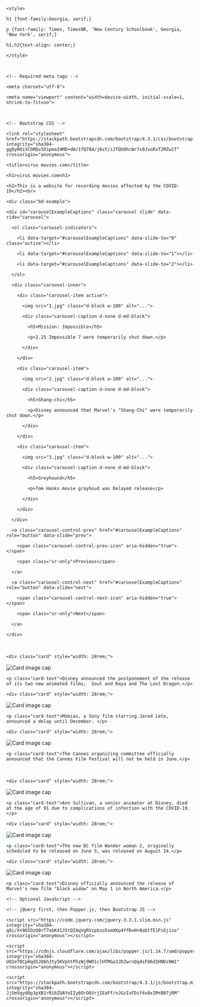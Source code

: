 

<!doctype html>

<html lang="en">

  <head>



    <style>

    h1 {font-family:Georgia, serif;}

    p {font-family: Times, TimesNR, 'New Century Schoolbook', Georgia, 'New York', serif;}

    h1,h2{text-align: center;}

    </style>



    <!-- Required meta tags -->

    <meta charset="utf-8">

    <meta name="viewport" content="width=device-width, initial-scale=1, shrink-to-fit=no">



    <!-- Bootstrap CSS -->

    <link rel="stylesheet" href="https://stackpath.bootstrapcdn.com/bootstrap/4.3.1/css/bootstrap.min.css" integrity="sha384-ggOyR0iXCbMQv3Xipma34MD+dH/1fQ784/j6cY/iJTQUOhcWr7x9JvoRxT2MZw1T" crossorigin="anonymous">

<div class="p-3 mb-2 bg-secondary text-white"></div>

    <title>virus movies.com</title>

  </head>

  <body>

    <h1>virus movies.com<h1>

    <h2>This is a website for recording movies affected by the COVID-19</h2><br>



<div class="container-fluid">



    <div class="bd-example">

    <div id="carouselExampleCaptions" class="carousel slide" data-ride="carousel">

      <ol class="carousel-indicators">

        <li data-target="#carouselExampleCaptions" data-slide-to="0" class="active"></li>

        <li data-target="#carouselExampleCaptions" data-slide-to="1"></li>

        <li data-target="#carouselExampleCaptions" data-slide-to="2"></li>

      </ol>

      <div class="carousel-inner">

        <div class="carousel-item active">

          <img src="1.jpg" class="d-block w-100" alt="...">

          <div class="carousel-caption d-none d-md-block">

            <h5>Mission: Impossible</h5>

            <p>2.25 Impossible 7 were temporarily shut down.</p>

          </div>

        </div>

        <div class="carousel-item">

          <img src="2.jpg" class="d-block w-100" alt="...">

          <div class="carousel-caption d-none d-md-block">

            <h5>Shang-chi</h5>

            <p>Disney announced that Marvel's "Shang-Chi" were temporarily shut down.</p>

          </div>

        </div>

        <div class="carousel-item">

          <img src="3.jpg" class="d-block w-100" alt="...">

          <div class="carousel-caption d-none d-md-block">

            <h5>Greyhound</h5>

            <p>Tom Hanks movie grayhoud was Delayed release</p>

          </div>

        </div>

      </div>

      <a class="carousel-control-prev" href="#carouselExampleCaptions" role="button" data-slide="prev">

        <span class="carousel-control-prev-icon" aria-hidden="true"></span>

        <span class="sr-only">Previous</span>

      </a>

      <a class="carousel-control-next" href="#carouselExampleCaptions" role="button" data-slide="next">

        <span class="carousel-control-next-icon" aria-hidden="true"></span>

        <span class="sr-only">Next</span>

      </a>

    </div>





<br>



<div class="container-fluid">

<div class="row text-center">

  <div class="col-4">

    <div class="card" style="width: 28rem;">

  <img class="card-img-top" src="5.jpg" alt="Card image cap">

  <div class="card-body">

    <p class="card-text">Disney announced the postponement of the release of its two new animated films,  Soul and Raya and The Last Dragon.</p>

  </div>

  </div>

  </div>



  <div class="col-4">

    <div class="card" style="width: 28rem;">

  <img class="card-img-top" src="6.jpg" alt="Card image cap">

  <div class="card-body">

    <p class="card-text">Mobias, a Sony film starring Jared Leto, announced a delay until December. </p>

  </div>

  </div>

  </div>

  <div class="col-4">

    <div class="card" style="width: 28rem;">

  <img class="card-img-top" src="7.jpg" alt="Card image cap">

  <div class="card-body">

    <p class="card-text">The Cannes organizing committee officially announced that the Cannes Film Festival will not be held in June.</p>

  </div>

  </div>

  </div>

</div>

</div>

<br>



<div class="container-fluid">

<div class="row text-center">

  <div class="col-4">

    <div class="card" style="width: 28rem;">

  <img class="card-img-top" src="8.jpg" alt="Card image cap">

  <div class="card-body">

    <p class="card-text">Ann Sullivan, a senior animator at Disney, died at the age of 91 due to complications of infection with the COVID-19. </p>

  </div>

  </div>

  </div>

  <div class="col-4">

    <div class="card" style="width: 28rem;">

  <img class="card-img-top" src="9.jpg" alt="Card image cap">

  <div class="card-body">

    <p class="card-text">The new DC film Wonder woman 2, originally scheduled to be released on June 5, was released on August 14.</p>

  </div>

  </div>

  </div>

  <div class="col-4">

    <div class="card" style="width: 28rem;">

  <img class="card-img-top" src="10.jpg" alt="Card image cap">

  <div class="card-body">

    <p class="card-text">Disney officially announced the release of Marvel's new film "black widow" on May 1 in North America.</p>

  </div>

  </div>

  </div>

</div>

</div>













    <!-- Optional JavaScript -->

    <!-- jQuery first, then Popper.js, then Bootstrap JS -->

    <script src="https://code.jquery.com/jquery-3.3.1.slim.min.js" integrity="sha384-q8i/X+965DzO0rT7abK41JStQIAqVgRVzpbzo5smXKp4YfRvH+8abtTE1Pi6jizo" crossorigin="anonymous"></script>

    <script src="https://cdnjs.cloudflare.com/ajax/libs/popper.js/1.14.7/umd/popper.min.js" integrity="sha384-UO2eT0CpHqdSJQ6hJty5KVphtPhzWj9WO1clHTMGa3JDZwrnQq4sF86dIHNDz0W1" crossorigin="anonymous"></script>

    <script src="https://stackpath.bootstrapcdn.com/bootstrap/4.3.1/js/bootstrap.min.js" integrity="sha384-JjSmVgyd0p3pXB1rRibZUAYoIIy6OrQ6VrjIEaFf/nJGzIxFDsf4x0xIM+B07jRM" crossorigin="anonymous"></script>

  </body>

</html>
